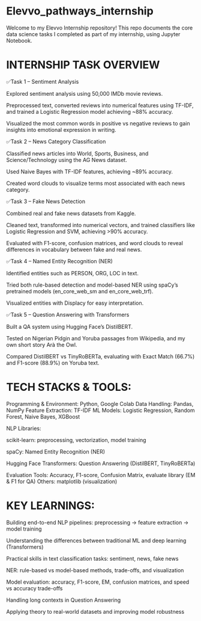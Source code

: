 # Elevvo_pathways_internship
Welcome to my Elevvo Internship repository! This repo documents the core data science tasks I completed as part of my internship, using Jupyter Notebook.

# INTERNSHIP TASK OVERVIEW

✅Task 1 – Sentiment Analysis

Explored sentiment analysis using 50,000 IMDb movie reviews.

Preprocessed text, converted reviews into numerical features using TF-IDF, and trained a Logistic Regression model achieving ~88% accuracy.

Visualized the most common words in positive vs negative reviews to gain insights into emotional expression in writing.


✅Task 2 – News Category Classification

Classified news articles into World, Sports, Business, and Science/Technology using the AG News dataset.

Used Naive Bayes with TF-IDF features, achieving ~89% accuracy.

Created word clouds to visualize terms most associated with each news category.


✅Task 3 – Fake News Detection

Combined real and fake news datasets from Kaggle.

Cleaned text, transformed into numerical vectors, and trained classifiers like Logistic Regression and SVM, achieving >90% accuracy.

Evaluated with F1-score, confusion matrices, and word clouds to reveal differences in vocabulary between fake and real news.


✅Task 4 – Named Entity Recognition (NER)

Identified entities such as PERSON, ORG, LOC in text.

Tried both rule-based detection and model-based NER using spaCy’s pretrained models (en_core_web_sm and en_core_web_trf).

Visualized entities with Displacy for easy interpretation.


✅Task 5 – Question Answering with Transformers

Built a QA system using Hugging Face’s DistilBERT.

Tested on Nigerian Pidgin and Yoruba passages from Wikipedia, and my own short story Arà the Owl.

Compared DistilBERT vs TinyRoBERTa, evaluating with Exact Match (66.7%) and F1-score (88.9%) on Yoruba text.





# TECH STACKS & TOOLS:

Programming & Environment: Python, Google Colab
Data Handling: Pandas, NumPy
Feature Extraction: TF-IDF
ML Models: Logistic Regression, Random Forest, Naive Bayes, XGBoost

NLP Libraries:

scikit-learn: preprocessing, vectorization, model training

spaCy: Named Entity Recognition (NER)

Hugging Face Transformers: Question Answering (DistilBERT, TinyRoBERTa)


Evaluation Tools: Accuracy, F1-score, Confusion Matrix, evaluate library (EM & F1 for QA)
Others: matplotlib (visualization)




# KEY LEARNINGS:

Building end-to-end NLP pipelines: preprocessing → feature extraction → model training

Understanding the differences between traditional ML and deep learning (Transformers)

Practical skills in text classification tasks: sentiment, news, fake news

NER: rule-based vs model-based methods, trade-offs, and visualization

Model evaluation: accuracy, F1-score, EM, confusion matrices, and speed vs accuracy trade-offs

Handling long contexts in Question Answering

Applying theory to real-world datasets and improving model robustness
